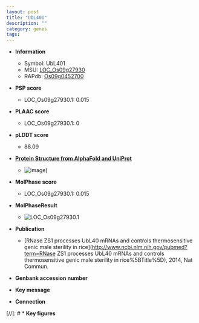```yaml
---
layout: post
title: "UbL401"
description: ""
category: genes
tags: 
---
```


* **Information**  
    + Symbol: UbL401  
    + MSU: [LOC_Os09g27930](http://rice.plantbiology.msu.edu/cgi-bin/ORF_infopage.cgi?orf=LOC_Os09g27930)  
    + RAPdb: [Os09g0452700](http://rapdb.dna.affrc.go.jp/viewer/gbrowse_details/irgsp1?name=Os09g0452700)  

* **PSP score**  
    + LOC_Os09g27930.1: 0.015 

* **PLAAC score**  
    + LOC_Os09g27930.1: 0 

* **pLDDT score**
    + 88.09

* **[Protein Structure from AlphaFold and UniProt](https://www.uniprot.org/uniprotkb/A0A0N7KQX0/entry#structure)**
    + ![image](https://ricepsp.github.io/images/A/AF-A0A0N7KQX0-F1.png))

* **MolPhase score**
    + LOC_Os09g27930.1: 0.015

* **MolPhaseResult**
    + ![LOC_Os09g27930.1](https://ricepsp.github.io/pictures/LOC_Os09g/LOC_Os09g27930.1.png)

* **Publication**  
    + [RNase ZS1 processes UbL40 mRNAs and controls thermosensitive genic male sterility in rice](http://www.ncbi.nlm.nih.gov/pubmed?term=RNase ZS1 processes UbL40 mRNAs and controls thermosensitive genic male sterility in rice%5BTitle%5D), 2014, Nat Commun.

* **Genbank accession number**  

* **Key message**  

* **Connection**  

[//]: # * **Key figures**  


